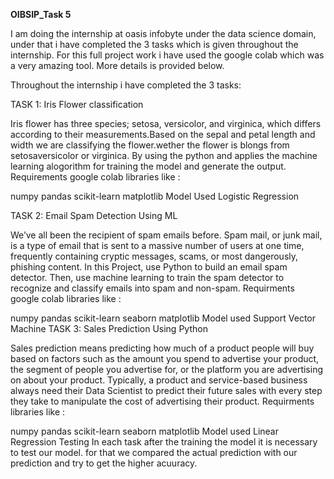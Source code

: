 **OIBSIP_Task 5**

I am doing the internship at oasis infobyte under the data science domain, under that i have completed the 3 tasks which is given throughout the internship. For this full project work i have used the google colab which was a very amazing tool. More details is provided below.

Throughout the internship i have completed the 3 tasks:

TASK 1: Iris Flower classification

Iris flower has three species; setosa, versicolor, and virginica, which differs according to their measurements.Based on the sepal and petal length and width we are classifying the flower.wether the flower is blongs from setosaversicolor or virginica. By using the python and applies the machine learning alogorithm for training the model and generate the output. Requirements google colab libraries like :

numpy
pandas
scikit-learn
matplotlib Model Used
Logistic Regression

TASK 2: Email Spam Detection Using ML

We’ve all been the recipient of spam emails before. Spam mail, or junk mail, is a type of email that is sent to a massive number of users at one time, frequently containing cryptic messages, scams, or most dangerously, phishing content. In this Project, use Python to build an email spam detector. Then, use machine learning to train the spam detector to recognize and classify emails into spam and non-spam. Requirments google colab libraries like :

numpy
pandas
scikit-learn
seaborn
matplotlib Model used
Support Vector Machine
TASK 3: Sales Prediction Using Python

Sales prediction means predicting how much of a product people will buy based on factors such as the amount you spend to advertise your product, the segment of people you advertise for, or the platform you are advertising on about your product. Typically, a product and service-based business always need their Data Scientist to predict their future sales with every step they take to manipulate the cost of advertising their product. Requirments libraries like :

numpy
pandas
scikit-learn
seaborn
matplotlib Model used
Linear Regression
Testing In each task after the training the model it is necessary to test our model. for that we compared the actual prediction with our prediction and try to get the higher acuuracy.

